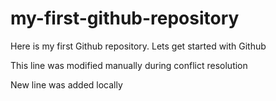 # my-first-github-repository
Here is my first Github repository. Lets get started with Github

This line was modified manually during conflict resolution

New line was added locally